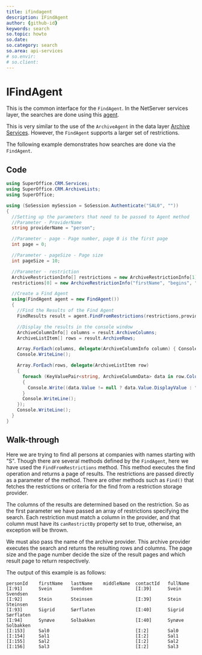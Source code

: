 ```yaml
---
title: ifindagent 
description: IFindAgent
author: {github-id}
keywords: search
so.topic: howto
so.date:
so.category: search
so.area: api-services
# so.envir:
# so.client:
---
```


# IFindAgent

This is the common interface for the `FindAgent`. In the NetServer services layer, the searches are done using this [agent][2].

This is very similar to the use of the `ArchiveAgent` in the data layer [Archive Services][1]. However, the `FindAgent` supports a larger set of restrictions.

The following example demonstrates how searches are done via the `FindAgent`.

## Code

```csharp
using SuperOffice.CRM.Services;
using SuperOffice.CRM.ArchiveLists;
using SuperOffice;

using (SoSession mySession = SoSession.Authenticate("SAL0", ""))
{
  //Setting up the parameters that need to be passed to Agent method
  //Parameter - ProviderName
  string providerName = "person";

  //Parameter - page - Page number, page 0 is the first page
  int page = 0;

  //Parameter - pageSize - Page size
  int pageSize = 10;

  //Parameter - restriction
  ArchiveRestrictionInfo[] restrictions = new ArchiveRestrictionInfo[1];
  restrictions[0] = new ArchiveRestrictionInfo("firstName", "begins", "s");

  //Create a Find Agent
  using(FindAgent agent = new FindAgent())
  {
    //Find the Results of the Find Agent
    FindResults result = agent.FindFromRestrictions(restrictions,providerName,pageSize,page);

    //Display the results in the console window
    ArchiveColumnInfo[] columns = result.ArchiveColumns;
    ArchiveListItem[] rows = result.ArchiveRows;

    Array.ForEach(columns, delegate(ArchiveColumnInfo column) { Console.Write(column.ToString()); });
    Console.WriteLine();

    Array.ForEach(rows, delegate(ArchiveListItem row)
    {
      foreach (KeyValuePair<string, ArchiveColumnData> data in row.ColumnData)
      {
        Console.Write((data.Value != null ? data.Value.DisplayValue : "-") + "\t");
      }
      Console.WriteLine();
    });
    Console.WriteLine();
  }
}
```

## Walk-through

Here we are trying to find all persons at companies with names starting with "S". Though there are several methods defined by the `FindAgent`, here we have used the `FindFromRestrictions` method. This method executes the find operation and returns a page of results. The restrictions are passed directly as a parameter of the method. There are other methods such as `Find()` that fetches the restrictions or criteria for the find from a restriction storage provider.

The columns of the results are determined based on the restriction. So as the first parameter we have passed an array of restrictions specifying the search. Each restriction must match a column in the provider, and that column must have its `canRestrictBy` property set to true, otherwise, an exception will be thrown.

We must also pass the name of the archive provider. This archive provider executes the search and returns the resulting rows and columns. The page size and the page number decide the size of the result pages and which result page to return respectively.

The output of this example is as follows:

```text
personId    firstName   lastName    middleName  contactId   fullName
[I:91]      Svein       Svendsen                [I:39]      Svein Svendsen
[I:92]      Stein       Steinsen                [I:39]      Stein Steinsen
[I:93]      Sigrid      Sørflaten               [I:40]      Sigrid Sørflaten
[I:94]      Synøve      Solbakken               [I:40]      Synøve Solbakken
[I:153]     Sal0                                [I:2]       Sal0 
[I:154]     Sal1                                [I:2]       Sal1 
[I:155]     Sal2                                [I:2]       Sal2 
[I:156]     Sal3                                [I:2]       Sal3 
```

<!-- Referenced links -->
[1]: ../iarchiveagent/index.md
[2]: ../../web-services/agents/index.md
